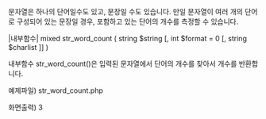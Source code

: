 문자열은 하나의 단어일수도 있고, 문장일 수도 있습니다. 만일 문자열이 여러 개의 단어로 구성되어 있는 문장일 경우, 포함하고 있는 단어의 개수를 측정할 수 있습니다.

|내부함수|
mixed str_word_count ( string $string [, int $format = 0 [, string $charlist ]] )

내부함수 str_word_count()은 입력된 문자열에서 단어의 개수를 찾아서 개수를 반환합니다.

예제파일) str_word_count.php
<?php
	$str = "I love you";
	echo str_word_count($str);
?>

화면출력)
3